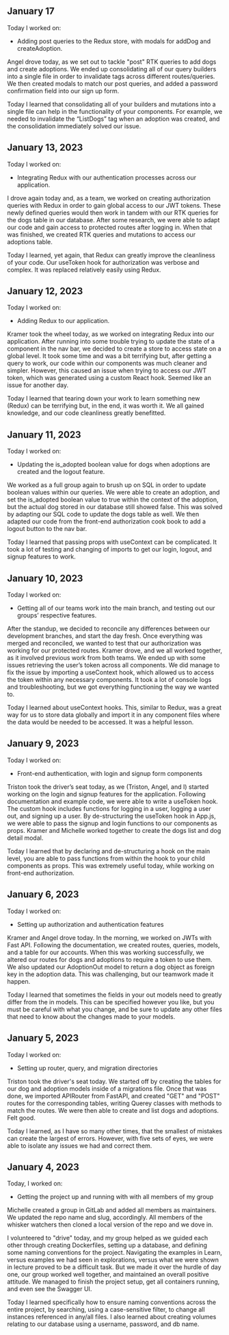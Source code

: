 ## January 17

Today I worked on:

* Adding post queries to the Redux store, with modals for addDog and createAdoption.

Angel drove today, as we set out to tackle "post" RTK queries to add dogs and create adoptions. We ended up consolidating all of our query builders into a single file in order to invalidate tags across different routes/queries. We then created modals to match our post queries, and added a password confirmation field into our sign up form.

Today I learned that consolidating all of your builders and mutations into a single file can help in the functionality of your components. For example, we needed to invalidate the “ListDogs” tag when an adoption was created, and the consolidation immediately solved our issue.


## January 13, 2023

Today I worked on:

* Integrating Redux with our authentication processes across our application.

I drove again today and, as a team, we worked on creating authorization queries with Redux in order to gain global access to our JWT tokens. These newly defined queries would then work in tandem with our RTK queries for the dogs table in our database. After some research, we were able to adapt our code and gain access to protected routes after logging in. When that was finished, we created RTK queries and mutations to access our adoptions table.

Today I learned, yet again, that Redux can greatly improve the cleanliness of your code. Our useToken hook for authorization was verbose and complex. It was replaced relatively easily using Redux.



## January 12, 2023

Today I worked on:

* Adding Redux to our application.

Kramer took the wheel today, as we worked on integrating Redux into our application. After running into some trouble trying to update the state of a component in the nav bar, we decided to create a store to access state on a global level. It took some time and was a bit terrifying but, after getting a query to work, our code within our components was much cleaner and simpler. However, this caused an issue when trying to access our JWT token, which was generated using a custom React hook. Seemed like an issue for another day.

Today I learned that tearing down your work to learn something new (Redux) can be terrifying but, in the end, it was worth it. We all gained knowledge, and our code cleanliness greatly benefitted.


## January 11, 2023

Today I worked on:

* Updating the is_adopted boolean value for dogs when adoptions are created and the logout feature.

We worked as a full group again to brush up on SQL in order to update boolean values within our queries. We were able to create an adoption, and set the is_adopted boolean value to true within the context of the adoption, but the actual dog stored in our database still showed false. This was solved by adapting our SQL code to update the dogs table as well. We then adapted our code from the front-end authorization cook book to add a logout button to the nav bar.

Today I learned that passing props with useContext can be complicated. It took a lot of testing and changing of imports to get our login, logout, and signup features to work.


## January 10, 2023

Today I worked on:

* Getting all of our teams work into the main branch, and testing out our groups’ respective features.

After the standup, we decided to reconcile any differences between our development branches, and start the day fresh. Once everything was merged and reconciled, we wanted to test that our authorization was working for our protected routes. Kramer drove, and we all worked together, as it involved  previous work from both teams. We ended up with some issues retrieving the user’s token across all components. We did manage to fix the issue by importing a useContext hook, which allowed us to access the token within any necessary components. It took a lot of console logs and troubleshooting, but we got everything functioning the way we wanted to.

Today I learned about useContext hooks. This, similar to Redux, was a great way for us to store data globally and import it in any component files where the data would be needed to be accessed. It was a helpful lesson.


## January 9, 2023

Today I worked on:

* Front-end authentication, with login and signup form components

Triston took the driver’s seat today, as we (Triston, Angel, and I) started working on the login and signup features for the application. Following documentation and example code, we were able to write a useToken hook. The custom hook includes functions for logging in a user, logging a user out, and signing up a user. By de-structuring the useToken hook in App.js, we were able to pass the signup and login functions to our components as props. Kramer and Michelle worked together to create the dogs list and dog detail modal.

Today I learned that by declaring and de-structuring a hook on the main level, you are able to pass functions from within the hook to your child components as props. This was extremely useful today, while working on front-end authorization.


## January 6, 2023

Today I worked on:

* Setting up authorization and authentication features

Kramer and Angel drove today. In the morning, we worked on JWTs with Fast API. Following the documentation, we created routes, queries, models, and a table for our accounts. When this was working successfully, we altered our routes for dogs and adoptions to require a token to use them. We also updated our AdoptionOut model to return a dog object as foreign key in the adoption data. This was challenging, but our teamwork made it happen.

Today I learned that sometimes the fields in your out models need to greatly differ from the in models. This can be specified however you like, but you must be careful with what you change, and be sure to update any other files that need to know about the changes made to your models.


## January 5, 2023

Today I worked on:

* Setting up router, query, and migration directories

Triston took the driver's seat today. We started off by creating the tables for our dog and adoption models inside of a migrations file. Once that was done, we imported APIRouter from FastAPI, and created "GET" and "POST" routes for the corresponding tables, writing Querey classes with methods to match the routes. We were then able to create and list dogs and adoptions. Felt good.

Today I learned, as I have so many other times, that the smallest of mistakes can create the largest of errors. However, with five sets of eyes, we were able to isolate any issues we had and correct them.


## January 4, 2023

Today, I worked on:

* Getting the project up and running with with all members of my group

Michelle created a group in GitLab and added all members as maintainers. We updated the repo name and slug, accordingly. All members of the whisker watchers then cloned a local version of the repo and we dove in.

I volunteered to "drive" today, and my group helped as we guided each other through creating Dockerfiles, setting up a database, and defining some naming conventions for the project. Navigating the examples in Learn, versus examples we had seen in explorations, versus what we were shown in lecture proved to be a difficult task. But we made it over the hurdle of day one, our group worked well together, and maintained an overall positive attitude. We managed to finish the project setup, get all containers running, and even see the Swagger UI.

Today I learned specifically how to ensure naming conventions across the entire project, by searching, using a case-sensitive filter, to change all instances referenced in any/all files. I also learned about creating volumes relating to our database using a username, password, and db name.
